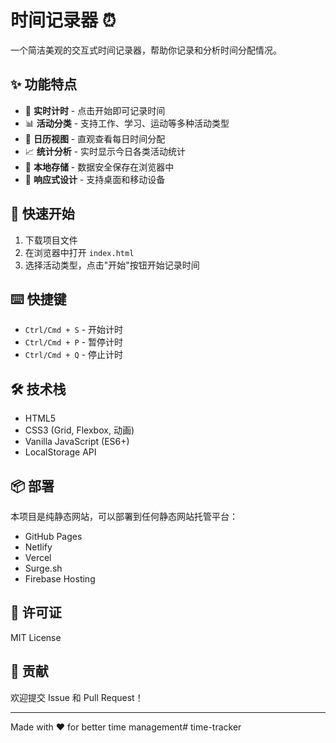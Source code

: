 # 时间记录器 ⏰

一个简洁美观的交互式时间记录器，帮助你记录和分析时间分配情况。

## ✨ 功能特点

- 🎯 **实时计时** - 点击开始即可记录时间
- 📊 **活动分类** - 支持工作、学习、运动等多种活动类型
- 📅 **日历视图** - 直观查看每日时间分配
- 📈 **统计分析** - 实时显示今日各类活动统计
- 💾 **本地存储** - 数据安全保存在浏览器中
- 📱 **响应式设计** - 支持桌面和移动设备

## 🚀 快速开始

1. 下载项目文件
2. 在浏览器中打开 `index.html`
3. 选择活动类型，点击"开始"按钮开始记录时间

## ⌨️ 快捷键

- `Ctrl/Cmd + S` - 开始计时
- `Ctrl/Cmd + P` - 暂停计时
- `Ctrl/Cmd + Q` - 停止计时

## 🛠️ 技术栈

- HTML5
- CSS3 (Grid, Flexbox, 动画)
- Vanilla JavaScript (ES6+)
- LocalStorage API

## 📦 部署

本项目是纯静态网站，可以部署到任何静态网站托管平台：

- GitHub Pages
- Netlify
- Vercel
- Surge.sh
- Firebase Hosting

## 📄 许可证

MIT License

## 🤝 贡献

欢迎提交 Issue 和 Pull Request！

---

Made with ❤️ for better time management# time-tracker
